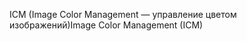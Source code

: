 <span data-ttu-id="76d8a-101">ICM (Image Color Management — управление цветом изображений)</span><span class="sxs-lookup"><span data-stu-id="76d8a-101">Image Color Management (ICM)</span></span>